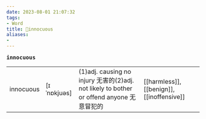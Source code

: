 ```yaml
---
date: 2023-08-01 21:07:32
tags: 
- Word
title: 📖innocuous
aliases: 
- 
---
```


<pre><strong>innocuous</strong></pre>
|   |   |   |   |
|---|---|---|---|
|innocuous|[ɪˈnɒkjuəs]|(1)adj. causing no injury ⽆害的(2)adj. not likely to bother or offend anyone ⽆意冒犯的|[[harmless]], [[benign]], [[inoffensive]]|